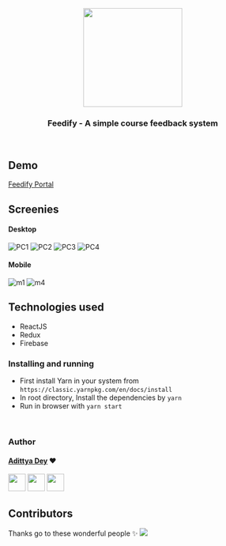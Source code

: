 <div align="center" class="row">
  <img src="logo_trans.png" width="200"/>
</div>
<h3 align="center">Feedify - A simple course feedback system</h3>
<br>

## Demo
[Feedify Portal](https://adixcodr.github.io/feedMyCourseBack/#/)

## Screenies

#### Desktop
![PC1](public/screenshots/pc1.png)
![PC2](public/screenshots/pc2.png)
![PC3](public/screenshots/pc3.png)
![PC4](public/screenshots/pc4.png)

#### Mobile
![m1](public/screenshots/mobile3.png)
![m4](public/screenshots/mobile4.png)

## Technologies used
* ReactJS
* Redux
* Firebase


### Installing and running
* First install Yarn in your system from `https://classic.yarnpkg.com/en/docs/install`
* In root directory, Install the dependencies by `yarn`
* Run in browser with `yarn start`


<br>

### Author

#### [Adittya Dey](https://github.com/adiXcodr) ❤

[<img src="https://image.flaticon.com/icons/svg/185/185964.svg" width="35" padding="10">](https://www.linkedin.com/in/adittyadey/)
[<img src="https://image.flaticon.com/icons/svg/185/185981.svg" width="35" padding="10">](https://www.facebook.com/adittya.dey.3)
[<img src="https://image.flaticon.com/icons/svg/185/185985.svg" width="35" padding="10">](https://www.instagram.com/adixdey/)

## Contributors
Thanks go to these wonderful people ✨
<a href = "https://github.com/adiXcodr/feedMyCourseBack/graphs/contributors">
  <img src = "https://contrib.rocks/image?repo=adiXcodr/feedMyCourseBack"/>
</a>
